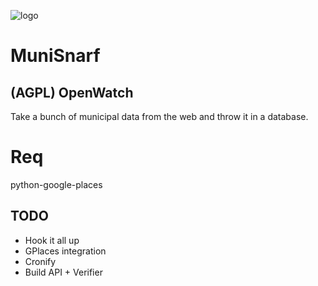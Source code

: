 ![logo](http://i.imgur.com/WLBTg.png "MUNISNARF")

# MuniSnarf
## (AGPL) OpenWatch

Take a bunch of municipal data from the web and throw it in a database.

# Req

python-google-places

## TODO

* Hook it all up
* GPlaces integration
* Cronify
* Build API + Verifier
